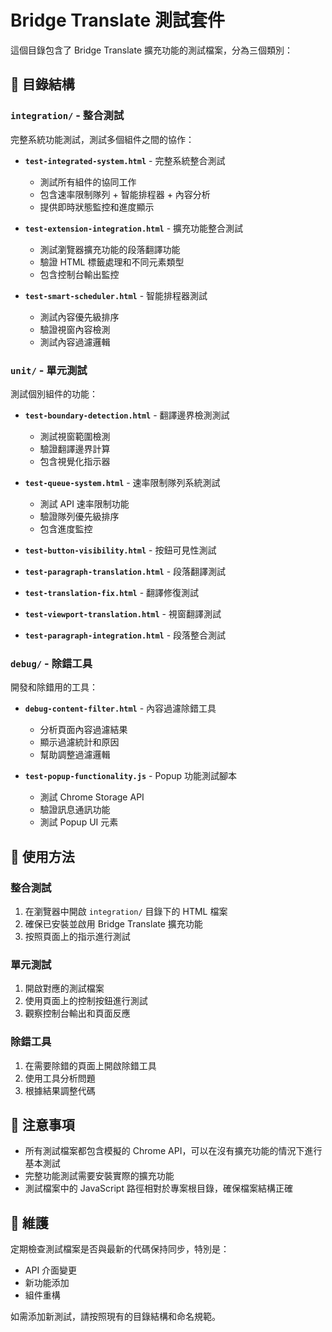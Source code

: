 # Bridge Translate 測試套件

這個目錄包含了 Bridge Translate 擴充功能的測試檔案，分為三個類別：

## 📁 目錄結構

### `integration/` - 整合測試
完整系統功能測試，測試多個組件之間的協作：

- **`test-integrated-system.html`** - 完整系統整合測試
  - 測試所有組件的協同工作
  - 包含速率限制隊列 + 智能排程器 + 內容分析
  - 提供即時狀態監控和進度顯示

- **`test-extension-integration.html`** - 擴充功能整合測試
  - 測試瀏覽器擴充功能的段落翻譯功能
  - 驗證 HTML 標籤處理和不同元素類型
  - 包含控制台輸出監控

- **`test-smart-scheduler.html`** - 智能排程器測試
  - 測試內容優先級排序
  - 驗證視窗內容檢測
  - 測試內容過濾邏輯

### `unit/` - 單元測試
測試個別組件的功能：

- **`test-boundary-detection.html`** - 翻譯邊界檢測測試
  - 測試視窗範圍檢測
  - 驗證翻譯邊界計算
  - 包含視覺化指示器

- **`test-queue-system.html`** - 速率限制隊列系統測試
  - 測試 API 速率限制功能
  - 驗證隊列優先級排序
  - 包含進度監控

- **`test-button-visibility.html`** - 按鈕可見性測試
- **`test-paragraph-translation.html`** - 段落翻譯測試
- **`test-translation-fix.html`** - 翻譯修復測試
- **`test-viewport-translation.html`** - 視窗翻譯測試
- **`test-paragraph-integration.html`** - 段落整合測試

### `debug/` - 除錯工具
開發和除錯用的工具：

- **`debug-content-filter.html`** - 內容過濾除錯工具
  - 分析頁面內容過濾結果
  - 顯示過濾統計和原因
  - 幫助調整過濾邏輯

- **`test-popup-functionality.js`** - Popup 功能測試腳本
  - 測試 Chrome Storage API
  - 驗證訊息通訊功能
  - 測試 Popup UI 元素

## 🚀 使用方法

### 整合測試
1. 在瀏覽器中開啟 `integration/` 目錄下的 HTML 檔案
2. 確保已安裝並啟用 Bridge Translate 擴充功能
3. 按照頁面上的指示進行測試

### 單元測試
1. 開啟對應的測試檔案
2. 使用頁面上的控制按鈕進行測試
3. 觀察控制台輸出和頁面反應

### 除錯工具
1. 在需要除錯的頁面上開啟除錯工具
2. 使用工具分析問題
3. 根據結果調整代碼

## 📝 注意事項

- 所有測試檔案都包含模擬的 Chrome API，可以在沒有擴充功能的情況下進行基本測試
- 完整功能測試需要安裝實際的擴充功能
- 測試檔案中的 JavaScript 路徑相對於專案根目錄，確保檔案結構正確

## 🔧 維護

定期檢查測試檔案是否與最新的代碼保持同步，特別是：
- API 介面變更
- 新功能添加
- 組件重構

如需添加新測試，請按照現有的目錄結構和命名規範。